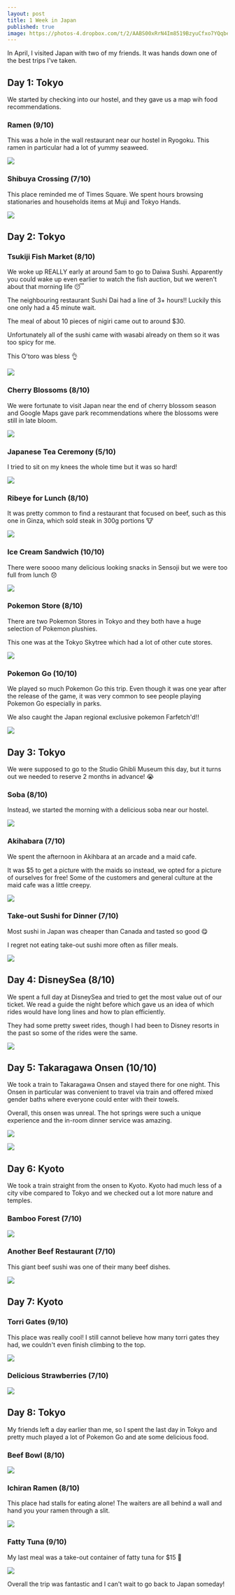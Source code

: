 ```yaml
---
layout: post
title: 1 Week in Japan
published: true
image: https://photos-4.dropbox.com/t/2/AABS00xRrN4Im8519BzyuCfxo7YQqbe8L-wYDnQdNSTl5g/12/94550191/jpeg/32x32/1/_/1/2/IMG_8797.JPG/EPD7s0kYwqguIAIoAg/JEiWWQy2nyRFWQNeQwXI8MhgN-lEbH8LrlXg1FWVuJk?size=800x600&size_mode=3
---
```

In April, I visited Japan with two of my friends. It was hands down one of the best trips I've taken.

## Day 1: Tokyo
We started by checking into our hostel, and they gave us a map wih food recommendations.

### Ramen (9/10)
This was a hole in the wall restaurant near our hostel in Ryogoku. This ramen in particular had a lot of yummy seaweed.

![](../images/Japan/IMG_8340.JPG)

### Shibuya Crossing (7/10)
This place reminded me of Times Square. We spent hours browsing stationaries and households items at Muji and Tokyo Hands.

![](https://photos-5.dropbox.com/t/2/AAAftJZ_AJgzAYMTPgIoL5S7-vgPzZ8TQplVyxnehEH9CQ/12/94550191/jpeg/32x32/1/_/1/2/IMG_8404.JPG/EPD7s0kYwqguIAIoAg/kgFb2RuPDiQAUYMeLQI4aRyoMJVp28zl94ynjryH__U?size=800x600&size_mode=3)

## Day 2: Tokyo
### Tsukiji Fish Market (8/10)
We woke up REALLY early at around 5am to go to Daiwa Sushi. Apparently you could wake up even earlier to watch the fish auction, but we weren't about that morning life 😴

The neighbouring restaurant Sushi Dai had a line of 3+ hours!! Luckily this one only had a 45 minute wait.

The meal of about 10 pieces of nigiri came out to around $30.

Unfortunately all of the sushi came with wasabi already on them so it was too spicy for me.

This O'toro was bless 👌

![](https://photos-1.dropbox.com/t/2/AACzSUSS7vnMHeTGvEiWrE5udGQ6ciJWDX_oI-bs1Vs76A/12/94550191/jpeg/32x32/1/_/1/2/IMG_8423.JPG/EPD7s0kYwqguIAIoAg/tYi-D6h-vMUio5gwdsjg1WGrtEqHhvisItttxFxmElc?size=800x600&size_mode=3)

### Cherry Blossoms (8/10)
We were fortunate to visit Japan near the end of cherry blossom season and Google Maps gave park recommendations where the blossoms were still in late bloom.

![](https://photos-4.dropbox.com/t/2/AADtoTlsbNIPwjQyx0qVVIW7nJwAbq4wIiU9W8Xd11f3zg/12/94550191/jpeg/32x32/1/_/1/2/IMG_2364.JPG/EPD7s0kYwqguIAIoAg/dYwiMXw_ILVz4S5k8MGfKAZTF9xggKL0qz97c-o0pW4?size=800x600&size_mode=3)

### Japanese Tea Ceremony (5/10)
I tried to sit on my knees the whole time but it was so hard!

![](https://photos-3.dropbox.com/t/2/AACIwxMMcuThcOXwQdFC6LrmPeqkP3XYqTAHhxBraPQZvw/12/94550191/jpeg/32x32/1/_/1/2/IMG_8496.JPG/EPD7s0kYwqguIAIoAg/YJEmEXLco94QgoEB_c91-syBWPzi4mucHpIFNVNbkxk?size=800x600&size_mode=3)

### Ribeye for Lunch (8/10)
It was pretty common to find a restaurant that focused on beef, such as this one in Ginza, which sold steak in 300g portions 🐮

![](https://photos-1.dropbox.com/t/2/AADpuQ0xVKjvhpHT71y1yvOGFd1jePZVV0DvyKVGaiekhg/12/94550191/jpeg/32x32/1/_/1/2/IMG_8510.JPG/EPD7s0kYwqguIAIoAg/63HS0fYILeC6yS-lnGoN23w2VIAZytracRFrgeH2Mzk?size=800x600&size_mode=3)

### Ice Cream Sandwich (10/10)
There were soooo many delicious looking snacks in Sensoji but we were too full from lunch 😞

![](https://photos-1.dropbox.com/t/2/AAB949tVTk9LVItdT76aXavnDLSanEUn-fwkOqXbnHhawQ/12/94550191/jpeg/32x32/1/_/1/2/IMG_8519.JPG/EPD7s0kYwqguIAIoAg/wM7xIGfTEJcjXmyq23sR55wKHcHD_WIVzSB2Pf_sIjQ?size=800x600&size_mode=3)

### Pokemon Store (8/10)
There are two Pokemon Stores in Tokyo and they both have a huge selection of Pokemon plushies.

This one was at the Tokyo Skytree which had a lot of other cute stores.

![](https://photos-1.dropbox.com/t/2/AABOVtZQWyeY687tsHypvSAyHlqKXRDzZzQpR27YYEtRhg/12/94550191/jpeg/32x32/1/_/1/2/IMG_2445.JPG/EPD7s0kYwqguIAIoAg/t-7ZXSf5roxALzHQj8xj6rAgkmqt4dRmXUD_SIYreSQ?size=800x600&size_mode=3)

### Pokemon Go (10/10)
We played so much Pokemon Go this trip. Even though it was one year after the release of the game, it was very common to see people playing Pokemon Go especially in parks.

We also caught the Japan regional exclusive pokemon Farfetch'd!!

![](https://photos-1.dropbox.com/t/2/AACFndcgvdxnETo8KrPRfl8WsyZULwBBNCurVSy9fUU1mw/12/94550191/png/32x32/1/_/1/2/IMG_8929.png/EPD7s0kYwqguIAIoAg/FJrZUJ67o8bagbXLkULy_4FMSCrtIf-sXxNcNnd0Q-g?preserve_transparency=1&size=800x600&size_mode=3)

## Day 3: Tokyo
We were supposed to go to the Studio Ghibli Museum this day, but it turns out we needed to reserve 2 months in advance! 😭

### Soba (8/10)
Instead, we started the morning with a delicious soba near our hostel.

![](https://photos-6.dropbox.com/t/2/AABofkVRAw4Ck-jygk2pKwy1jXUIZjN0pHlla0dTIYFSmg/12/94550191/jpeg/32x32/1/_/1/2/IMG_8579.JPG/EPD7s0kYwqguIAIoAg/4TubBruE2Vw7-uoXKyPz41aK2fcFZucS6h5SLd7V34M?size=800x600&size_mode=3)

### Akihabara (7/10)
We spent the afternoon in Akihbara at an arcade and a maid cafe.

It was $5 to get a picture with the maids so instead, we opted for a picture of ourselves for free! Some of the customers and general culture at the maid cafe was a little creepy.

![](https://photos-3.dropbox.com/t/2/AADa2Fprudb_ARChjOSBMcU6rVCWUZIeyQgMgHKcn7cNxg/12/94550191/jpeg/32x32/1/_/1/2/IMG_8591.JPG/EPD7s0kYwqguIAIoAg/senxB3x7FBqkEJ8z6eWQDz5htI9GhoAEU3IK-GrikG0?size=800x600&size_mode=3)

### Take-out Sushi for Dinner (7/10)
Most sushi in Japan was cheaper than Canada and tasted so good 😋

I regret not eating take-out sushi more often as filler meals.

![](https://photos-4.dropbox.com/t/2/AAA6BmLGWltgsBxRFpraKwkkkreWWZ0pVw2MB1AO_7V8Qg/12/94550191/jpeg/32x32/1/_/1/2/IMG_8601.JPG/EPD7s0kYwqguIAIoAg/YaydnRUdFQJFb88pBX83dWSIovjEF7vGw88zKc-fSH8?size=800x600&size_mode=3)

## Day 4: DisneySea (8/10)
We spent a full day at DisneySea and tried to get the most value out of our ticket. We read a guide the night before which gave us an idea of which rides would have long lines and how to plan efficiently. 

They had some pretty sweet rides, though I had been to Disney resorts in the past so some of the rides were the same.

![](https://photos-5.dropbox.com/t/2/AAC7LqEsTuyWcTF2fT17m7woPkkg8YbPeAm26NqoXSl3dg/12/94550191/jpeg/32x32/1/_/1/2/IMG_2509.JPG/EPD7s0kYwqguIAIoAg/ObviNz88Uoa0d48qso0_eUpr6o5_rNL8nXZ2lqP5mL8?size=800x600&size_mode=3)

## Day 5: Takaragawa Onsen (10/10)
We took a train to Takaragawa Onsen and stayed there for one night. This Onsen in particular was convenient to travel via train and offered mixed gender baths where everyone could enter with their towels.

Overall, this onsen was unreal. The hot springs were such a unique experience and the in-room dinner service was amazing.

![](https://photos-2.dropbox.com/t/2/AABwviRzek6RW-PBuoiCmtC3qyMASUhSZJphFJnMyoIMbA/12/94550191/jpeg/32x32/1/_/1/2/IMG_8812.JPG/EPD7s0kYwqguIAIoAg/AkhXe6qDTsyE2495qaT5exHQSJ5PtSL1f_io2xvS5nw?size=800x600&size_mode=3)

![](https://photos-2.dropbox.com/t/2/AAAvgQQbwCXExlaIIXB5Uap_aV9dWGqfV9-uw5h8aWC8gg/12/94550191/jpeg/32x32/1/_/1/2/IMG_8815.JPG/EPD7s0kYwqguIAIoAg/r7wOfI8gPwU-XK8h5LFw_5tm2pl4Cpcx66l0vHrjzF0?size=800x600&size_mode=3)

## Day 6: Kyoto
We took a train straight from the onsen to Kyoto. Kyoto had much less of a city vibe compared to Tokyo and we checked out a lot more nature and temples.

### Bamboo Forest (7/10)

![](https://photos-6.dropbox.com/t/2/AAACSxkf0-LVPXPL-TrkzQ4A1z3R1KH2SeL2LY8zuiW2-A/12/94550191/jpeg/32x32/1/_/1/2/IMG_8868.JPG/EPD7s0kYwqguIAIoAg/ffc-eZcx5XF6eEeU008xojqooejtdQMA2EBfbympkfE?size=800x600&size_mode=3)

### Another Beef Restaurant (7/10)
This giant beef sushi was one of their many beef dishes.

![](https://photos-2.dropbox.com/t/2/AADQ2sVAGQAuEXBArmecBL2HiPB3sV-9122-2Xy2szRT1Q/12/94550191/jpeg/32x32/1/_/1/2/IMG_8922.JPG/EPD7s0kYwqguIAIoAg/iVQLcxChBu1JTBS2cRKj8Nj6cI_0LjX_1uoy0QtE30M?size=800x600&size_mode=3)


## Day 7: Kyoto

### Torri Gates (9/10)
This place was really cool! I still cannot believe how many torri gates they had, we couldn't even finish climbing to the top.

![](https://photos-6.dropbox.com/t/2/AAB9QEDQ0r0-Iy5A9L_skXwIgMcvXa-U-cKrehQDUzpboQ/12/94550191/jpeg/32x32/1/_/1/2/IMG_8974.JPG/EPD7s0kYwqguIAIoAg/eM4NA6GeMN1e7GAct-LLq6zXOsEvLknMCJ7If6M5rwY?size=800x600&size_mode=3)

### Delicious Strawberries (7/10)

![](https://photos-4.dropbox.com/t/2/AAAWEFiZbodXFGFLPzTSY6LM4N7k0x4OR6HOeiBx9cEpQQ/12/94550191/jpeg/32x32/1/_/1/2/IMG_2662.JPG/EPD7s0kYwqguIAIoAg/06rlvZ8cF7g-O1C91iNo5w64Zhsm8EFKo1EqBonTCQo?size=800x600&size_mode=3)

## Day 8: Tokyo
My friends left a day earlier than me, so I spent the last day in Tokyo and pretty much played a lot of Pokemon Go and ate some delicious food.

### Beef Bowl (8/10)

![](https://photos-5.dropbox.com/t/2/AACaTilYcyVzApRdXa3QoOD0HAzqHcQiaW8y9mO-429Ppw/12/94550191/jpeg/32x32/1/_/1/2/IMG_9043.JPG/EPD7s0kYwqguIAIoAg/Ad2nCsPKNkZg19fd0B8nkj-biIQAHuKqqzm5b3zFHTU?size=800x600&size_mode=3)

### Ichiran Ramen (8/10)
This place had stalls for eating alone! The waiters are all behind a wall and hand you your ramen through a slit.

![](https://photos-6.dropbox.com/t/2/AAAXZQEYm8toWVw8WGLWph1Pl5zPKwwJxZnTxy0-uyLYgA/12/94550191/jpeg/32x32/1/_/1/2/IMG_9073.JPG/EPD7s0kYwqguIAIoAg/Z7WErl4w-YuFNmtBNEciMbDgmb8qUWNkeaouVuwbVjQ?size=800x600&size_mode=3)

### Fatty Tuna (9/10)
My last meal was a take-out container of fatty tuna for $15 🍣

![](https://photos-1.dropbox.com/t/2/AABkCmGayL1WMfWBUu4-N68bfYWohbAvz2gBVGDWXMIoxA/12/94550191/jpeg/32x32/1/_/1/2/IMG_9115.JPG/EPD7s0kYwqguIAIoAg/FGAZgYTf1Kgz9tfBfLajFkDms8tfdp1XsKBDrFEulxw?size=800x600&size_mode=3)


Overall the trip was fantastic and I can't wait to go back to Japan someday!
